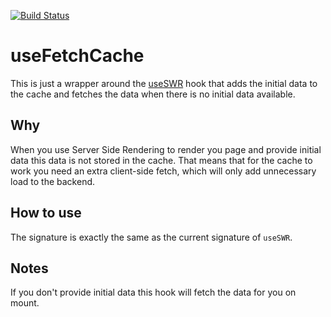 [![Build Status](https://travis-ci.org/Enrise/useFetchCache.svg?branch=master)](https://travis-ci.org/Enrise/useFetchCache)

# useFetchCache

This is just a wrapper around the [useSWR](https://swr.vercel.app/) hook that adds the initial data to the cache and fetches the data when there is no initial data available.

## Why

When you use Server Side Rendering to render you page and provide initial data this data is not stored in the cache. That means that for the cache to work you need an extra client-side fetch, which will only add unnecessary load to the backend.

## How to use

The signature is exactly the same as the current signature of `useSWR`.

## Notes

If you don't provide initial data this hook will fetch the data for you on mount.
